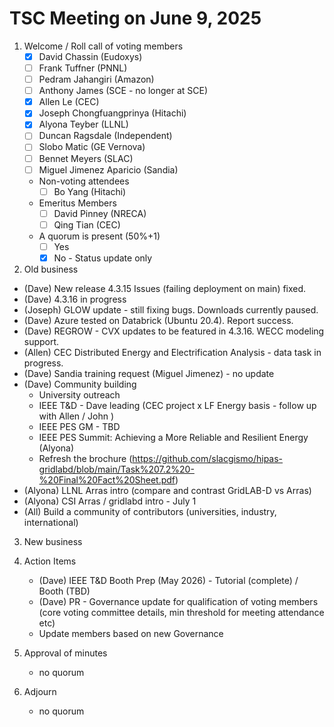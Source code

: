 # TSC Meeting on June 9, 2025

1. Welcome / Roll call of voting members
   - [x] David Chassin (Eudoxys)
   - [ ] Frank Tuffner (PNNL)
   - [ ] Pedram Jahangiri (Amazon)
   - [ ] Anthony James (SCE - no longer at SCE)
   - [x] Allen Le (CEC)
   - [x] Joseph Chongfuangprinya (Hitachi)
   - [x] Alyona Teyber (LLNL)
   - [ ] Duncan Ragsdale (Independent)
   - [ ] Slobo Matic (GE Vernova)
   - [ ] Bennet Meyers (SLAC)
   - [ ] Miguel Jimenez Aparicio (Sandia)

   * Non-voting attendees
     - [ ] Bo Yang (Hitachi)
   
   * Emeritus Members
     - [ ] David Pinney (NRECA)
     - [ ] Qing Tian (CEC)
    
   * A quorum is present (50%+1)
     - [ ] Yes
     - [x] No - Status update only
    
2. Old business
  * (Dave) New release 4.3.15 Issues (failing deployment on main) fixed.
  * (Dave) 4.3.16 in progress
  * (Joseph) GLOW update - still fixing bugs. Downloads currently paused.
  * (Dave) Azure tested on Databrick (Ubuntu 20.4). Report success.
  * (Dave) REGROW - CVX updates to be featured in 4.3.16. WECC modeling support. 
  * (Allen) CEC Distributed Energy and Electrification Analysis - data task in progress.
  * (Dave) Sandia training request (Miguel Jimenez) - no update
  * (Dave) Community building
      * University outreach 
      * IEEE T&D - Dave leading (CEC project x LF Energy basis - follow up with Allen / John )
      * IEEE PES GM - TBD
      * IEEE PES Summit: Achieving a More Reliable and Resilient Energy (Alyona)
      * Refresh the brochure (https://github.com/slacgismo/hipas-gridlabd/blob/main/Task%207.2%20-%20Final%20Fact%20Sheet.pdf)
  * (Alyona) LLNL Arras intro (compare and contrast GridLAB-D vs Arras) 
  * (Alyona) CSI Arras / gridlabd intro - July 1
  * (All) Build a community of contributors (universities, industry, international)

3. New business

  
4. Action Items
   * (Dave) IEEE T&D Booth Prep (May 2026) - Tutorial (complete) / Booth (TBD)
   * (Dave) PR - Governance update for qualification of voting members (core voting committee details, min threshold for meeting attendance etc)
   * Update members based on new Governance

5. Approval of minutes
   - no quorum

6. Adjourn
   - no quorum
